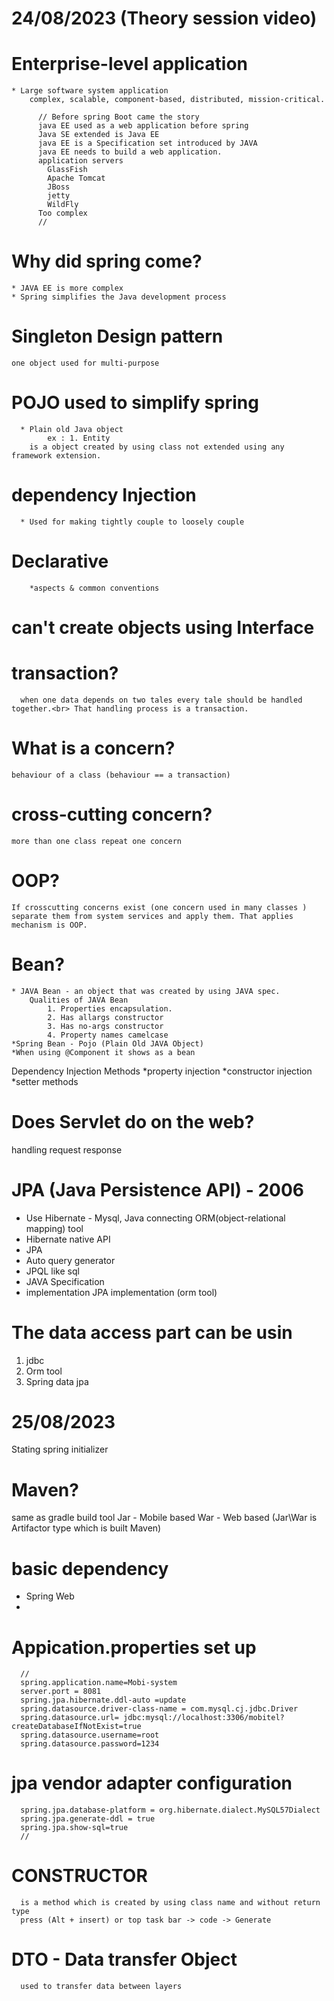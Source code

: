 # 24/08/2023 (Theory session video)

# Enterprise-level application
    * Large software system application
        complex, scalable, component-based, distributed, mission-critical.

          // Before spring Boot came the story
          java EE used as a web application before spring 
          Java SE extended is Java EE 
          java EE is a Specification set introduced by JAVA
          java EE needs to build a web application.
          application servers
            GlassFish
            Apache Tomcat
            JBoss
            jetty
            WildFly
          Too complex
          //
# Why did spring come? 
    * JAVA EE is more complex 
    * Spring simplifies the Java development process 
# Singleton Design pattern
    one object used for multi-purpose
 
# POJO used to simplify spring
      * Plain old Java object 
            ex : 1. Entity
        is a object created by using class not extended using any framework extension.

# dependency Injection
      * Used for making tightly couple to loosely couple
# Declarative 
        *aspects & common conventions
# can't create objects using Interface 
# transaction?
      when one data depends on two tales every tale should be handled together.<br> That handling process is a transaction. 
# What is a concern?
    behaviour of a class (behaviour == a transaction)  
# cross-cutting concern?
    more than one class repeat one concern 
# OOP?
    If crosscutting concerns exist (one concern used in many classes ) separate them from system services and apply them. That applies mechanism is OOP. 
# Bean?
    * JAVA Bean - an object that was created by using JAVA spec.
        Qualities of JAVA Bean 
            1. Properties encapsulation.
            2. Has allargs constructor  
            3. Has no-args constructor
            4. Property names camelcase 
    *Spring Bean - Pojo (Plain Old JAVA Object)
    *When using @Component it shows as a bean
Dependency Injection Methods
      *property injection
      *constructor injection
      *setter methods
# Does Servlet do on the web?
   handling request response 

# JPA (Java Persistence API) - 2006 
   * Use Hibernate - Mysql, Java connecting ORM(object-relational mapping) tool 
   * Hibernate native API 
   * JPA
   * Auto query generator 
   * JPQL like sql
   * JAVA Specification
   * implementation 
         JPA implementation (orm tool)
# The data access part can be usin
   1. jdbc
   2. Orm tool
   3. Spring data jpa

# 25/08/2023

Stating spring initializer
# Maven? 
   same as gradle
   build tool
Jar - Mobile based
War - Web based
(Jar\War is Artifactor type which is built Maven)

# basic dependency
   * Spring Web
   * 
# Appication.properties set up
      //
      spring.application.name=Mobi-system
      server.port = 8081
      spring.jpa.hibernate.ddl-auto =update
      spring.datasource.driver-class-name = com.mysql.cj.jdbc.Driver
      spring.datasource.url= jdbc:mysql://localhost:3306/mobitel?createDatabaseIfNotExist=true
      spring.datasource.username=root
      spring.datasource.password=1234
      
# jpa vendor adapter configuration
      
      spring.jpa.database-platform = org.hibernate.dialect.MySQL57Dialect
      spring.jpa.generate-ddl = true
      spring.jpa.show-sql=true
      //

# CONSTRUCTOR 
      is a method which is created by using class name and without return type
      press (Alt + insert) or top task bar -> code -> Generate
# DTO - Data transfer Object
      used to transfer data between layers


      

